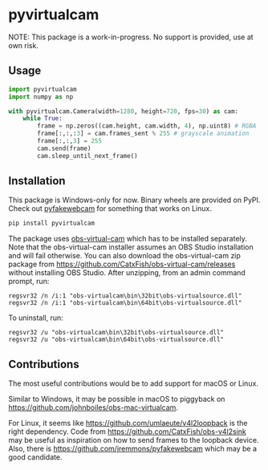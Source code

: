 # pyvirtualcam

NOTE: This package is a work-in-progress. No support is provided, use at own risk.

## Usage

```py
import pyvirtualcam
import numpy as np

with pyvirtualcam.Camera(width=1280, height=720, fps=30) as cam:
    while True:
        frame = np.zeros((cam.height, cam.width, 4), np.uint8) # RGBA
        frame[:,:,:3] = cam.frames_sent % 255 # grayscale animation
        frame[:,:,3] = 255
        cam.send(frame)
        cam.sleep_until_next_frame()
```

## Installation

This package is Windows-only for now. Binary wheels are provided on PyPI.
Check out [pyfakewebcam](https://github.com/jremmons/pyfakewebcam) for something that works on Linux.

```sh
pip install pyvirtualcam
```

The package uses [obs-virtual-cam](https://github.com/Fenrirthviti/obs-virtual-cam/releases) which has to be installed separately. Note that the obs-virtual-cam installer assumes an OBS Studio installation and will fail otherwise. You can also download the obs-virtual-cam zip package from https://github.com/CatxFish/obs-virtual-cam/releases without installing OBS Studio. After unzipping, from an admin command prompt, run:
```
regsvr32 /n /i:1 "obs-virtualcam\bin\32bit\obs-virtualsource.dll"
regsvr32 /n /i:1 "obs-virtualcam\bin\64bit\obs-virtualsource.dll"
```
To uninstall, run:
```
regsvr32 /u "obs-virtualcam\bin\32bit\obs-virtualsource.dll"
regsvr32 /u "obs-virtualcam\bin\64bit\obs-virtualsource.dll"
```

## Contributions

The most useful contributions would be to add support for macOS or Linux.

Similar to Windows, it may be possible in macOS to piggyback on https://github.com/johnboiles/obs-mac-virtualcam.

For Linux, it seems like https://github.com/umlaeute/v4l2loopback is the right dependency. Code from https://github.com/CatxFish/obs-v4l2sink may be useful as inspiration on how to send frames to the loopback device. Also, there is https://github.com/jremmons/pyfakewebcam which may be a good candidate.
